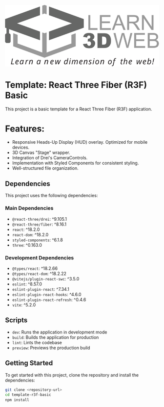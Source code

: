 <p align="center">
  <a href="https://learn3dweb.com/"><img src="https://raw.githubusercontent.com/Learn3DWeb/.github/main/Learn3DWeb_Rec.svg" alt="Learn3DWeb Logo"></a>
</p>

# Template: React Three Fiber (R3F) Basic

This project is a basic template for a React Three Fiber (R3F) application.

# Features:
- Responsive Heads-Up Display (HUD) overlay. Optimized for mobile devices.
- 3D Canvas "Stage" wrapper.
- Integration of Drei's CameraControls.
- Implementation with Styled Components for consistent styling.
- Well-structured file organization.

## Dependencies

This project uses the following dependencies:

### Main Dependencies

- `@react-three/drei`: ^9.105.1
- `@react-three/fiber`: ^8.16.1
- `react`: ^18.2.0
- `react-dom`: ^18.2.0
- `styled-components`: ^6.1.8
- `three`: ^0.163.0

### Development Dependencies

- `@types/react`: ^18.2.66
- `@types/react-dom`: ^18.2.22
- `@vitejs/plugin-react-swc`: ^3.5.0
- `eslint`: ^8.57.0
- `eslint-plugin-react`: ^7.34.1
- `eslint-plugin-react-hooks`: ^4.6.0
- `eslint-plugin-react-refresh`: ^0.4.6
- `vite`: ^5.2.0

## Scripts

- `dev`: Runs the application in development mode
- `build`: Builds the application for production
- `lint`: Lints the codebase
- `preview`: Previews the production build

## Getting Started

To get started with this project, clone the repository and install the dependencies:

```bash
git clone <repository-url>
cd template-r3f-basic
npm install

